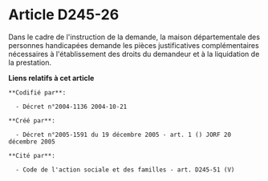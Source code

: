 # Article D245-26

Dans le cadre de l'instruction de la demande, la maison départementale des personnes handicapées demande les pièces
justificatives complémentaires nécessaires à l'établissement des droits du demandeur et à la liquidation de la prestation.

**Liens relatifs à cet article**

	**Codifié par**:

	  - Décret n°2004-1136 2004-10-21

	**Créé par**:

	  - Décret n°2005-1591 du 19 décembre 2005 - art. 1 () JORF 20 décembre 2005

	**Cité par**:

	  - Code de l'action sociale et des familles - art. D245-51 (V)
